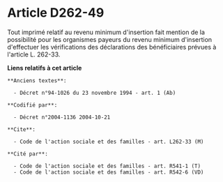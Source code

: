 # Article D262-49

Tout imprimé relatif au revenu minimum d'insertion fait mention de la possibilité pour les organismes payeurs du revenu
minimum d'insertion d'effectuer les vérifications des déclarations des bénéficiaires prévues à l'article L. 262-33.

**Liens relatifs à cet article**

	**Anciens textes**:

	  - Décret n°94-1026 du 23 novembre 1994 - art. 1 (Ab)

	**Codifié par**:

	  - Décret n°2004-1136 2004-10-21

	**Cite**:

	  - Code de l'action sociale et des familles - art. L262-33 (M)

	**Cité par**:

	  - Code de l'action sociale et des familles - art. R541-1 (T)
	  - Code de l'action sociale et des familles - art. R542-6 (VD)
